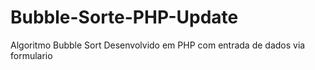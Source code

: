 # Bubble-Sorte-PHP-Update
Algoritmo Bubble Sort Desenvolvido em PHP com entrada de dados via formulario
